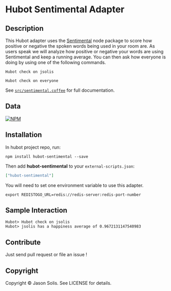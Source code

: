# Hubot Sentimental Adapter

## Description

This Hubot adapter uses the [Sentimental](https://github.com/thinkroth/Sentimental) 
node package to score how positive or negative the spoken words being used in your room are.
As users speak we will analyze how positive or negative your words are using Sentimental
and keep a running average. You can then ask how everyone is doing by using one of the following commands.

```
Hubot check on jsolis
```
```
Hubot check on everyone
```

See [`src/sentimental.coffee`](src/sentimental.coffee) for full documentation.

## Data
[![NPM](https://nodei.co/npm/hubot-sentimental.png?downloads=true&stars=true)](https://nodei.co/npm/hubot-sentimental.png?downloads=true&stars=true)

## Installation

In hubot project repo, run:

`npm install hubot-sentimental --save`

Then add **hubot-sentimental** to your `external-scripts.json`:

```json
["hubot-sentimental"]
```
You will need to set one environment variable to use this adapter.

```
export REDISTOGO_URL=redis://redis-server:redis-port-number
```

## Sample Interaction

```
Hubot> Hubot check on jsolis
Hubot> jsolis has a happiness average of 0.9672131147540983
```

## Contribute

Just send pull request or file an issue !

## Copyright

Copyright &copy; Jason Solis. See LICENSE for details.


